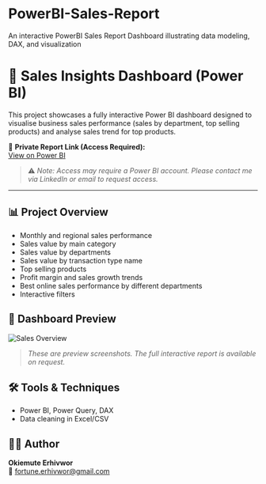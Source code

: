 # PowerBI-Sales-Report
An interactive PowerBI Sales Report Dashboard illustrating data modeling, DAX, and visualization

# 💼 Sales Insights Dashboard (Power BI)

This project showcases a fully interactive Power BI dashboard designed to visualise business sales performance (sales by department, top selling products) and analyse sales trend for top products.

🔗 **Private Report Link (Access Required):**  
[View on Power BI](https://app.powerbi.com/groups/me/reports/a0b1b26f-b24e-4b70-951c-d6462a0ff8e8?ctid=dea51c67-ef23-4343-9d6c-6eb04d3029de&pbi_source=linkShare)  
> ⚠️ *Note: Access may require a Power BI account. Please contact me via LinkedIn or email to request access.*

---

## 📊 Project Overview
- Monthly and regional sales performance
- Sales value by main category
- Sales value by departments
- Sales value by transaction type name
- Top selling products
- Profit margin and sales growth trends
- Best online sales performance by different departments
- Interactive filters

## 📸 Dashboard Preview
![Sales Overview](images/SalesReport.JPG)

> *These are preview screenshots. The full interactive report is available on request.*

## 🛠️ Tools & Techniques
- Power BI, Power Query, DAX
- Data cleaning in Excel/CSV

## 👨‍💻 Author
**Okiemute Erhivwor**  
📧 fortune.erhivwor@gmail.com
